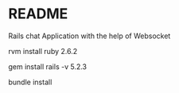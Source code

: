 # README

Rails chat Application with the help of Websocket

rvm install ruby 2.6.2

gem install rails -v 5.2.3

bundle install